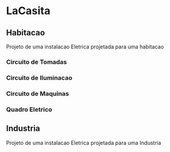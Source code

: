 # LaCasita

## Habitacao

Projeto de uma instalacao Eletrica projetada para uma habitacao

### Circuito de Tomadas
### Circuito de Iluminacao
### Circuito de Maquinas
### Quadro Eletrico

## Industria

Projeto de uma instalacao Eletrica projetada para uma Industria